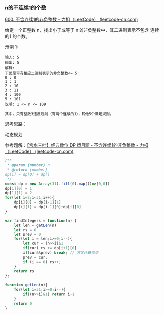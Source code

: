 ### n的不连续1的个数

[600. 不含连续1的非负整数 - 力扣（LeetCode） (leetcode-cn.com)](https://leetcode-cn.com/problems/non-negative-integers-without-consecutive-ones/)

给定一个正整数 n，找出小于或等于 n 的非负整数中，其二进制表示不包含 连续的1 的个数。

示例 1:

```
输入: 5
输出: 5
解释: 
下面是带有相应二进制表示的非负整数<= 5：
0 : 0
1 : 1
2 : 10
3 : 11
4 : 100
5 : 101
说明: 1 <= n <= 109

其中，只有整数3违反规则（有两个连续的1），其他5个满足规则。
```

思考思路：

动态规划

参考题解：[【宫水三叶】经典数位 DP 运用题 - 不含连续1的非负整数 - 力扣（LeetCode） (leetcode-cn.com)](https://leetcode-cn.com/problems/non-negative-integers-without-consecutive-ones/solution/gong-shui-san-xie-jing-dian-shu-wei-dp-y-mh92/)

```js
/**
 * @param {number} n
 * @return {number}
dp[i] = dp[0] + dp[]
 */
const dp = new Array(31).fill(0).map(()=>[0,0])
dp[1][0] = 1
dp[1][1] = 2
for(let i=2;i<31;i++){
    dp[i][0] = dp[i-1][1]
    dp[i][1] = dp[i-1][0]+dp[i][0]
}

var findIntegers = function(n) {
    let len = getLen(n)
    let rs = 0
    let prev = 0
    for(let i = len;i>=0;i--){
        let cur = (n>>i)&1
        if(cur) rs += dp[i+1][0]
        if(cur&&prev) break; // 方案计算完毕
        prev = cur;
        if (i == 0) rs++;
    }
    return rs
};

function getLen(n){
    for(let i=31;i>=0;i--){
        if((n>>i)&1) return i+1
    }
    return 0
}
```

